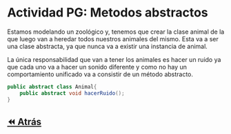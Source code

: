 <link rel="stylesheet" type="text/css" media="all" href="../styles.css" />

# Actividad PG: Metodos abstractos

Estamos modelando un zoológico y, tenemos que crear la clase animal de la que luego van a heredar todos nuestros animales del mismo. Esta va a ser una clase abstracta, ya que nunca va a existir una instancia de animal.

La única responsabilidad que van a tener los animales es hacer un ruido ya que cada uno va a hacer un sonido diferente y como no hay un comportamiento unificado va a consistir de un método abstracto.

```java
public abstract class Animal{
    public abstract void hacerRuido();
}
```


## [⏪ Atrás](../README.md)